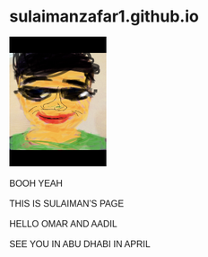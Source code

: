 # sulaimanzafar1.github.io
 <html>

<head>
<meta http-equiv=Content-Type content="text/html; charset=utf-8">
<meta name=Generator content="Microsoft Word 15 (filtered)">
<style>
<!--
 /* Font Definitions */
 @font-face
	{font-family:"Cambria Math";
	panose-1:2 4 5 3 5 4 6 3 2 4;}
@font-face
	{font-family:Calibri;
	panose-1:2 15 5 2 2 2 4 3 2 4;}
 /* Style Definitions */
 p.MsoNormal, li.MsoNormal, div.MsoNormal
	{margin:0in;
	margin-bottom:.0001pt;
	font-size:12.0pt;
	font-family:"Calibri",sans-serif;}
.MsoChpDefault
	{font-family:"Calibri",sans-serif;}
@page WordSection1
	{size:8.5in 11.0in;
	margin:1.0in 1.0in 1.0in 1.0in;}
div.WordSection1
	{page:WordSection1;}
-->
</style>

</head>

<body lang=EN-US>

<div class=WordSection1>

<p class=MsoNormal><img width=173 height=231 id="Picture 1"
src="image001.jpg"></p>

<p class=MsoNormal>&nbsp;</p>

<p class=MsoNormal>BOOH YEAH </p>

<p class=MsoNormal>&nbsp;</p>

<p class=MsoNormal>THIS IS SULAIMAN’S PAGE</p>

<p class=MsoNormal>&nbsp;</p>

<p class=MsoNormal>HELLO OMAR AND AADIL</p>

<p class=MsoNormal>&nbsp;</p>

<p class=MsoNormal>SEE YOU IN ABU DHABI IN APRIL</p>

</div>

</body>

</html>
